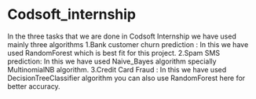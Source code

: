 # Codsoft_internship
In the three tasks that we are done in Codsoft Internship we have used mainly three algorithms
1.Bank customer churn prediction : In this we have used RandomForest which is best fit for this project.
2.Spam SMS prediction: In this we have used Naive_Bayes algorithm specially MultinomialNB algorithm.
3.Credit Card Fraud : In this we have used DecisionTreeClassifier algorithm you can also use RandomForest here for better accuracy.
